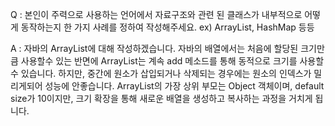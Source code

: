 Q : 본인이 주력으로 사용하는 언어에서 자료구조와 관련 된 클래스가 내부적으로 어떻게 동작하는지 한 가지 사례를 정하여 작성해주세요. ex) ArrayList, HashMap 등등

A : 자바의 ArrayList에 대해 작성하겠습니다. 자바의 배열에서는 처음에 할당된 크기만큼 사용할수 있는 반면에 ArrayList는 계속 add 메소드를 통해 동적으로 크기를 사용할수 있습니다. 하지만, 중간에 원소가 삽입되거나 삭제되는 경우에는 원소의 인덱스가 밀리게되어 성능에 안좋습니다.
ArrayList의 가장 상위 부모는 Object 객체이며, default size가 10이지만, 크기 확장을 통해 새로운 배열을 생성하고 복사하는 과정을 거치게 됩니다.
